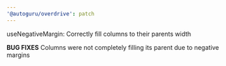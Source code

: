 ```yaml
---
'@autoguru/overdrive': patch
---
```


useNegativeMargin: Correctly fill columns to their parents width

**BUG FIXES**
Columns were not completely filling its parent due to negative margins
